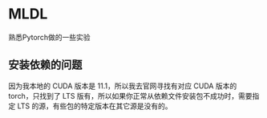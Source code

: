 # MLDL
熟悉Pytorch做的一些实验

## 安装依赖的问题

因为我本地的 CUDA 版本是 11.1，所以我去官网寻找有对应 CUDA 版本的 torch，只找到了 LTS 版有，所以如果你正常从依赖文件安装包不成功时，需要指定 LTS 的源，有些包的特定版本在其它源是没有的。
